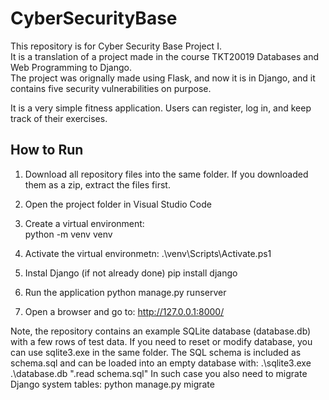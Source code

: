 # CyberSecurityBase
This repository is for Cyber Security Base Project I.  
It is a translation of a project made in the course TKT20019 Databases and Web Programming to Django.  
The project was orignally made using Flask, and now it is in Django, and it contains five security vulnerabilities on purpose.  

It is a very simple fitness application. Users can register, log in, and keep track of their exercises.  

## How to Run

1. Download all repository files into the same folder. If you downloaded them as a zip, extract the files first.  

2. Open the project folder in Visual Studio Code

3. Create a virtual environment:  
   python -m venv venv

4. Activate the virtual environmetn:
.\venv\Scripts\Activate.ps1

5. Instal Django (if not already done)
   pip install django

6. Run the application
   python manage.py runserver

7. Open a browser and go to: http://127.0.0.1:8000/

Note, the repository contains an example SQLite database (database.db) with a few rows of test data.
If you need to reset or modify database, you can use sqlite3.exe in the same folder.
The SQL schema is included as schema.sql and can be loaded into an empty database with:
  .\sqlite3.exe .\database.db ".read schema.sql"
In such case you also need to migrate Django system tables:
  python manage.py migrate
